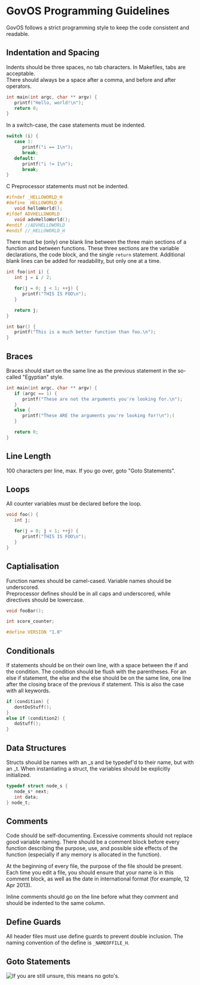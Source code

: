 GovOS Programming Guidelines
============================
GovOS follows a strict programming style to keep the code consistent and readable.

Indentation and Spacing
-----------------------
Indents should be three spaces, no tab characters.  In Makefiles, tabs are acceptable.  
There should always be a space after a comma, and before and after operators.

```C
int main(int argc, char ** argv) {
   printf("Hello, world!\n");
   return 0;
}
```

In a switch-case, the case statements must be indented.

```C
switch (i) {
   case 1:
      printf("i == 1\n");
      break;
   default:
      printf("i != 1\n");
      break;
}
```

C Preprocessor statements must not be indented.

```C
#ifndef _HELLOWORLD_H
#define _HELLOWORLD_H
   void helloWorld();
#ifdef ADVHELLOWORLD
   void advHelloWorld();
#endif //ADVHELLOWORLD
#endif //_HELLOWORLD_H
```

There must be (only) one blank line between the three main sections of a function and between
functions.  These three sections are the variable declarations, the code block, and the single
`return` statement.
Additional blank lines can be added for readability, but only one at a time.

```C
int foo(int i) {
   int j = i / 2;

   for(j = 0; j < 1; ++j) {
      printf("THIS IS FOO\n");
   }

   return j;
}

int bar() {
   printf("This is a much better function than foo.\n");
}
```

Braces
------
Braces should start on the same line as the previous statement in the so-called "Egyptian" style.

```C
int main(int argc, char ** argv) {
   if (argc == 1) {
      printf("These are not the arguments you're looking for.\n");
   }
   else {
      printf("These ARE the arguments you're looking for!\n");(
   }

   return 0;
}
```

Line Length
-----------
100 characters per line, max.  If you go over, goto "Goto Statements".

Loops
-----
All counter variables must be declared before the loop.

```C
void foo() {
   int j;

   for(j = 0; j < 1; ++j) {
      printf("THIS IS FOO\n");
   }
}
```

Captialisation
--------------
Function names should be camel-cased.  Variable names should be underscored.  
Preprocessor defines should be in all caps and underscored, while directives
should be lowercase.

```C
void fooBar();

int score_counter;

#define VERSION "1.0"
```

Conditionals
------------
If statements should be on their own line, with a space between the if and the condition.  The
condition should be flush with the parentheses. For an else if statement, the else and the else
should be on the same line, one line after the closing brace of the previous if statement.
This is also the case with all keywords.

```C
if (condition) {
   dontDoStuff();
}
else if (condition2) {
   doStuff();
}
```

Data Structures
---------------
Structs should be names with an _s and be typedef'd to their name, but with an _t.  When instantiating 
a struct, the variables should be explicitly initialized.

```C
typedef struct node_s {
   node_s* next;
   int data;
} node_t;
```

Comments
--------
Code should be self-documenting.  Excessive comments should not replace good variable naming.
There should be a comment block before every function describing the purpose, use, and 
possible side effects of the function (especially if any memory is allocated in the function).

At the beginning of every file, the purpose of the file should be present.  Each time you edit
a file, you should ensure that your name is in this comment block, as well as the date in 
international format (for example, 12 Apr 2013).  

Inline comments should go on the line before what they comment and should be indented to 
the same column.

Define Guards
-------------
All header files must use define guards to prevent double inclusion.  The naming convention of 
the define is `_NAMEOFFILE_H`.

Goto Statements
---------------
![If you are still unsure, this means no goto's.](http://imgs.xkcd.com/comics/goto.png "If you are still unsure, this means no goto's.")
